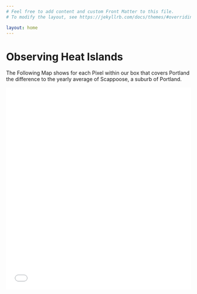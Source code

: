 ```yaml
---
# Feel free to add content and custom Front Matter to this file.
# To modify the layout, see https://jekyllrb.com/docs/themes/#overriding-theme-defaults

layout: home
---
```


<h1>Observing Heat Islands</h1>

The Following Map shows for each Pixel within our box that covers Portland the difference to the yearly average of Scappoose, a suburb of Portland.

<iframe src="LST_Deviation_Map.html" width="100%" height="550" style="border:none;"></iframe>

